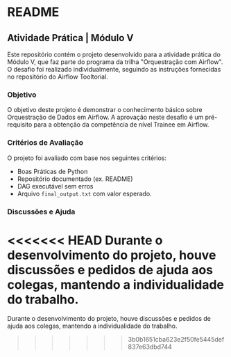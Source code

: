 # README

## Atividade Prática | Módulo V

Este repositório contém o projeto desenvolvido para a atividade prática do Módulo V, que faz parte do programa da trilha "Orquestração com Airflow". O desafio foi realizado individualmente, seguindo as instruções fornecidas no repositório do Airflow Tooltorial.

### Objetivo

O objetivo deste projeto é demonstrar o conhecimento básico sobre Orquestração de Dados em Airflow. A aprovação neste desafio é um pré-requisito para a obtenção da competência de nível Trainee em Airflow.

### Critérios de Avaliação

O projeto foi avaliado com base nos seguintes critérios:

- Boas Práticas de Python
- Repositório documentado (ex. README)
- DAG executável sem erros
- Arquivo `final_output.txt` com valor esperado.

### Discussões e Ajuda

<<<<<<< HEAD
Durante o desenvolvimento do projeto, houve discussões e pedidos de ajuda aos colegas, mantendo a individualidade do trabalho.
=======
Durante o desenvolvimento do projeto, houve discussões e pedidos de ajuda aos colegas, mantendo a individualidade do trabalho.
>>>>>>> 3b0b1651cba623e2f50fe5445def837e63dbd744
